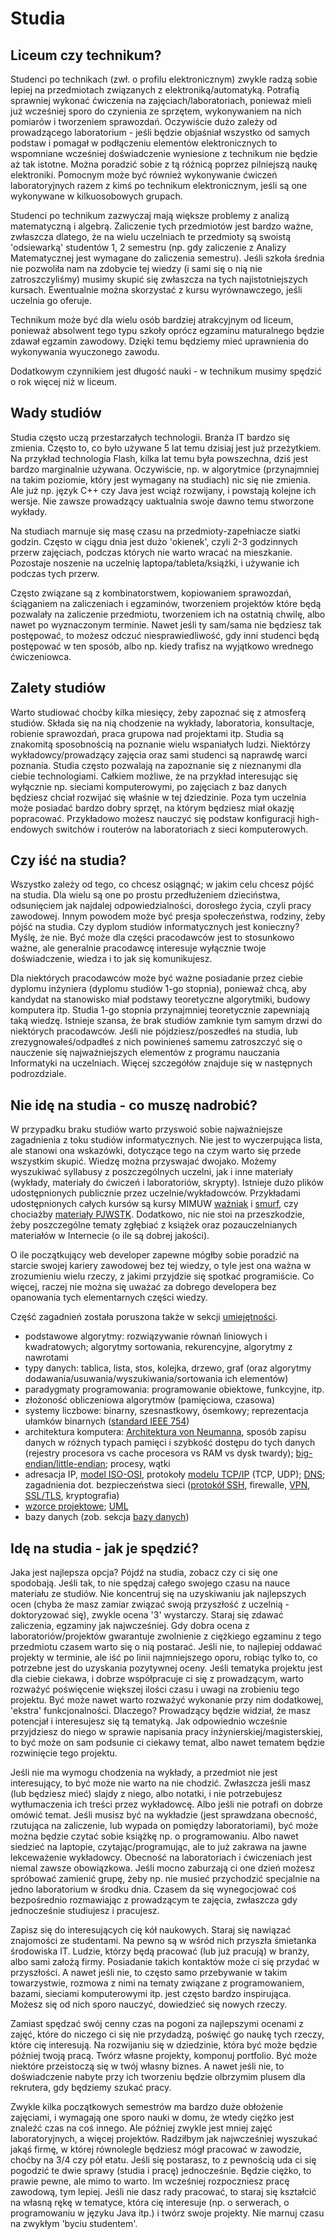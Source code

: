 # Studia

## Liceum czy technikum?

Studenci po technikach (zwł. o profilu elektronicznym) zwykle radzą sobie lepiej na przedmiotach związanych z elektroniką/automatyką. Potrafią sprawniej wykonać ćwiczenia na zajęciach/laboratoriach, ponieważ mieli już wcześniej sporo do czynienia ze sprzętem, wykonywaniem na nich pomiarów i tworzeniem sprawozdań. Oczywiście dużo zależy od prowadzącego laboratorium - jeśli będzie objaśniał wszystko od samych podstaw i pomagał w podłączeniu elementów elektronicznych to wspomniane wcześniej doświadczenie wyniesione z technikum nie będzie aż tak istotne. Można poradzić sobie z tą różnicą poprzez pilniejszą naukę elektroniki. Pomocnym może być również wykonywanie ćwiczeń laboratoryjnych razem z kimś po technikum elektronicznym, jeśli są one wykonywane w kilkuosobowych grupach.

Studenci po technikum zazwyczaj mają większe problemy z analizą matematyczną i algebrą. Zaliczenie tych przedmiotów jest bardzo ważne, zwłaszcza dlatego, że na wielu uczelniach te przedmioty są swoistą 'odsiewarką' studentów 1, 2 semestru (np. gdy zaliczenie z Analizy Matematycznej jest wymagane do zaliczenia semestru). Jeśli szkoła średnia nie pozwoliła nam na zdobycie tej wiedzy (i sami się o nią nie zatroszczyliśmy) musimy skupić się zwłaszcza na tych najistotniejszych kursach. Ewentualnie można skorzystać z kursu wyrównawczego, jeśli uczelnia go oferuje.

Technikum może być dla wielu osób bardziej atrakcyjnym od liceum, ponieważ absolwent tego typu szkoły oprócz egzaminu maturalnego będzie zdawał egzamin zawodowy. Dzięki temu będziemy mieć uprawnienia do wykonywania wyuczonego zawodu.

Dodatkowym czynnikiem jest długość nauki - w technikum musimy spędzić o rok więcej niż w liceum.

## Wady studiów

Studia często uczą przestarzałych technologii. Branża IT bardzo się zmienia. Często to, co było używane 5 lat temu dzisiaj jest już przeżytkiem. Na przykład technologia Flash, kilka lat temu była powszechna, dziś jest bardzo marginalnie używana. Oczywiście, np. w algorytmice (przynajmniej na takim poziomie, który jest wymagany na studiach) nic się nie zmienia. Ale już np. język C++ czy Java jest wciąż rozwijany, i powstają kolejne ich wersje. Nie zawsze prowadzący uaktualnia swoje dawno temu stworzone wykłady.

Na studiach marnuje się masę czasu na przedmioty-zapełniacze siatki godzin. Często w ciągu dnia jest dużo 'okienek', czyli 2-3 godzinnych przerw zajęciach, podczas których nie warto wracać na mieszkanie. Pozostaje noszenie na uczelnię laptopa/tableta/książki, i używanie ich podczas tych przerw.

Często związane są z kombinatorstwem, kopiowaniem sprawozdań, ściąganiem na zaliczeniach i egzaminów, tworzeniem projektów które będą pozwalały na zaliczenie przedmiotu, tworzeniem ich na ostatnią chwilę, albo nawet po wyznaczonym terminie. Nawet jeśli ty sam/sama nie będziesz tak postępować, to możesz odczuć niesprawiedliwość, gdy inni studenci będą postępować w ten sposób, albo np. kiedy trafisz na wyjątkowo wrednego ćwiczeniowca.

## Zalety studiów

Warto studiować choćby kilka miesięcy, żeby zapoznać się z atmosferą studiów. Składa się na nią chodzenie na wykłady, laboratoria, konsultacje, robienie sprawozdań, praca grupowa nad projektami itp. Studia są znakomitą sposobnością na poznanie wielu wspaniałych ludzi. Niektórzy wykładowcy/prowadzący zajęcia oraz sami studenci są naprawdę warci poznania. Studia często pozwalają na zapoznanie się z nieznanymi dla ciebie technologiami. Całkiem możliwe, że na przykład interesując się wyłącznie np. sieciami komputerowymi, po zajęciach z baz danych będziesz chciał rozwijać się właśnie w tej dziedzinie. Poza tym uczelnia może posiadać bardzo dobry sprzęt, na którym będziesz miał okazję popracować. Przykładowo możesz nauczyć się podstaw konfiguracji high-endowych switchów i routerów na laboratoriach z sieci komputerowych.

## Czy iść na studia?

Wszystko zależy od tego, co chcesz osiągnąć; w jakim celu chcesz pójść na studia. Dla wielu są one po prostu przedłużeniem dzieciństwa, odsunięciem jak najdalej odpowiedzialności, dorosłego życia, czyli pracy zawodowej. Innym powodem może być presja społeczeństwa, rodziny, żeby pójść na studia. Czy dyplom studiów informatycznych jest konieczny? Myślę, że nie. Być może dla części pracodawców jest to stosunkowo ważne, ale generalnie pracodawcę interesuje wyłącznie twoje doświadczenie, wiedza i to jak się komunikujesz.

Dla niektórych pracodawców może być ważne posiadanie przez ciebie dyplomu inżyniera (dyplomu studiów 1-go stopnia), ponieważ chcą, aby kandydat na stanowisko miał podstawy teoretyczne algorytmiki, budowy komputera itp. Studia 1-go stopnia przynajmniej teoretycznie zapewniają taką wiedzę. Istnieje szansa, że brak studiów zamknie tym samym drzwi do niektórych pracodawców. Jeśli nie pójdziesz/poszedłeś na studia, lub zrezygnowałeś/odpadłeś z nich powinieneś samemu zatroszczyć się o nauczenie się najważniejszych elementów z programu nauczania Informatyki na uczelniach. Więcej szczegółów znajduje się w następnych podrozdziale.

## Nie idę na studia - co muszę nadrobić?

W przypadku braku studiów warto przyswoić sobie najważniejsze zagadnienia z toku studiów informatycznych. Nie jest to wyczerpująca lista, ale stanowi ona wskazówki, dotyczące tego na czym warto się przede wszystkim skupić. Wiedzę można przyswajać dwojako. Możemy wyszukiwać syllabusy z poszczególnych uczelni, jak i inne materiały (wykłady, materiały do ćwiczeń i laboratoriów, skrypty). Istnieje dużo plików udostępnionych publicznie przez uczelnie/wykładowców. Przykładami udostępnionych całych kursów są kursy MIMUW [ważniak](http://wazniak.mimuw.edu.pl/index.php?title=Strona_g%C5%82%C3%B3wna) i [smurf](http://smurf.mimuw.edu.pl/), czy chociażby [materiały PJWSTK](http://edu.pjwstk.edu.pl/wyklady/). Dodatkowo, nic nie stoi na przeszkodzie, żeby poszczególne tematy zgłębiać z książek oraz pozauczelnianych materiałów w Internecie (o ile są dobrej jakości).

O ile początkujący web developer zapewne mógłby sobie poradzić na starcie swojej kariery zawodowej bez tej wiedzy, o tyle jest ona ważna w zrozumieniu wielu rzeczy, z jakimi przyjdzie się spotkać programiście. Co więcej, raczej nie można się uważać za dobrego developera bez opanowania tych elementarnych części wiedzy.

Część zagadnień została poruszona także w sekcji [umiejętności](/rekrutacja/umiejetnosci.md).

- podstawowe algorytmy: rozwiązywanie równań liniowych i kwadratowych; algorytmy sortowania, rekurencyjne, algorytmy z nawrotami
- typy danych: tablica, lista, stos, kolejka, drzewo, graf (oraz algorytmy dodawania/usuwania/wyszukiwania/sortowania ich elementów)
- paradygmaty programowania: programowanie obiektowe, funkcyjne, itp.
- złożoność obliczeniowa algorytmów (pamięciowa, czasowa)
- systemy liczbowe: binarny, szesnastkowy, ósemkowy; reprezentacja ułamków binarnych ([standard IEEE 754](https://en.wikipedia.org/wiki/IEEE_floating_point))
- architektura komputera: [Architektura von Neumanna](https://pl.wikipedia.org/wiki/Architektura_von_Neumanna), sposób zapisu danych w różnych typach pamięci i szybkość dostępu do tych danych (rejestry procesora vs cache procesora vs RAM vs dysk twardy); [big-endian/little-endian](https://en.wikipedia.org/wiki/Endianness); procesy, wątki
- adresacja IP, [model ISO-OSI](https://en.wikipedia.org/wiki/OSI_model), protokoły [modelu TCP/IP](https://en.wikipedia.org/wiki/Internet_protocol_suite) (TCP, UDP); [DNS](https://en.wikipedia.org/wiki/Domain_Name_System); zagadnienia dot. bezpieczeństwa sieci ([protokół SSH](https://en.wikipedia.org/wiki/Secure_Shell), firewalle, [VPN](https://en.wikipedia.org/wiki/Virtual_private_network), [SSL/TLS](https://en.wikipedia.org/wiki/Transport_Layer_Security), kryptografia)
- [wzorce projektowe](https://en.wikipedia.org/wiki/Software_design_pattern); [UML](https://en.wikipedia.org/wiki/Unified_Modeling_Language)
- bazy danych (zob. sekcja [bazy danych](/przed-praca/bazy-danych.md))

## Idę na studia - jak je spędzić?

Jaka jest najlepsza opcja? Pójdź na studia, zobacz czy ci się one spodobają. Jeśli tak, to nie spędzaj całego swojego czasu na nauce materiału ze studiów. Nie koncentruj się na uzyskiwaniu jak najlepszych ocen (chyba że masz zamiar związać swoją przyszłość z uczelnią - doktoryzować się), zwykle ocena '3' wystarczy. Staraj się zdawać zaliczenia, egzaminy jak najwcześniej. Gdy dobra ocena z laboratoriów/projektów gwarantuje zwolnienie z ciężkiego egzaminu z tego przedmiotu czasem warto się o nią postarać. Jeśli nie, to najlepiej oddawać projekty w terminie, ale iść po linii najmniejszego oporu, robiąc tylko to, co potrzebne jest do uzyskania pozytywnej oceny. Jeśli tematyka projektu jest dla ciebie ciekawa, i dobrze współpracuje ci się z prowadzącym, warto rozważyć poświęcenie większej ilości czasu i uwagi na zrobieniu tego projektu. Być może nawet warto rozważyć wykonanie przy nim dodatkowej, 'ekstra' funkcjonalności. Dlaczego? Prowadzący będzie widział, że masz potencjał i interesujesz się tą tematyką. Jak odpowiednio wcześnie przyjdziesz do niego w sprawie napisania pracy inżynierskiej/magisterskiej, to być może on sam podsunie ci ciekawy temat, albo nawet tematem będzie rozwinięcie tego projektu.

Jeśli nie ma wymogu chodzenia na wykłady, a przedmiot nie jest interesujący, to być może nie warto na nie chodzić. Zwłaszcza jeśli masz (lub będziesz mieć) slajdy z niego, albo notatki, i nie potrzebujesz wytłumaczenia ich treści przez wykładowcę. Albo jeśli nie potrafi on dobrze omówić temat. Jeśli musisz być na wykładzie (jest sprawdzana obecność, rzutująca na zaliczenie, lub wypada on pomiędzy laboratoriami), być może można będzie czytać sobie książkę np. o programowaniu. Albo nawet siedzieć na laptopie, czytając/programując, ale to już zakrawa na jawne lekceważenie wykładowcy. Obecność na laboratoriach i ćwiczeniach jest niemal zawsze obowiązkowa. Jeśli mocno zaburzają ci one dzień możesz spróbować zamienić grupę, żeby np. nie musieć przychodzić specjalnie na jedno laboratorium w środku dnia. Czasem da się wynegocjować coś bezpośrednio rozmawiając z prowadzącym te zajęcia, zwłaszcza gdy jednocześnie studiujesz i pracujesz.

Zapisz się do interesujących cię kół naukowych. Staraj się nawiązać znajomości ze studentami. Na pewno są w wśród nich przyszła śmietanka środowiska IT. Ludzie, którzy będą pracować (lub już pracują) w branży, albo sami założą firmy. Posiadanie takich kontaktów może ci się przydać w przyszłości. A nawet jeśli nie, to często samo przebywanie w takim towarzystwie, rozmowa z nimi na tematy związane z programowaniem, bazami, sieciami komputerowymi itp. jest często bardzo inspirująca. Możesz się od nich sporo nauczyć, dowiedzieć się nowych rzeczy.

Zamiast spędzać swój cenny czas na pogoni za najlepszymi ocenami z zajęć, które do niczego ci się nie przydadzą, poświęć go naukę tych rzeczy, które cię interesują. Na rozwijaniu się w dziedzinie, która być może będzie później twoją pracą. Twórz własne projekty, komponuj portfolio. Być może niektóre przeistoczą się w twój własny biznes. A nawet jeśli nie, to doświadczenie nabyte przy ich tworzeniu będzie olbrzymim plusem dla rekrutera, gdy będziemy szukać pracy.

Zwykle kilka początkowych semestrów ma bardzo duże obłożenie zajęciami, i wymagają one sporo nauki w domu, że wtedy ciężko jest znaleźć czas na coś innego. Ale później zwykle jest mniej zajęć laboratoryjnych, a więcej projektów. Radziłbym jak najwcześniej wyszukać jakąś firmę, w której równolegle będziesz mógł pracować w zawodzie, choćby na 3/4 czy pół etatu. Jeśli się postarasz, to z pewnością uda ci się pogodzić te dwie sprawy (studia i pracę) jednocześnie. Będzie ciężko, to prawie pewne, ale mimo to warto. Im wcześniej rozpoczniesz pracę zawodową, tym lepiej. Jeśli nie dasz rady pracować, to staraj się kształcić na własną rękę w tematyce, która cię interesuje (np. o serwerach, o programowaniu w języku Java itp.) i twórz swoje projekty. Nie marnuj czasu na zwykłym 'byciu studentem'.
